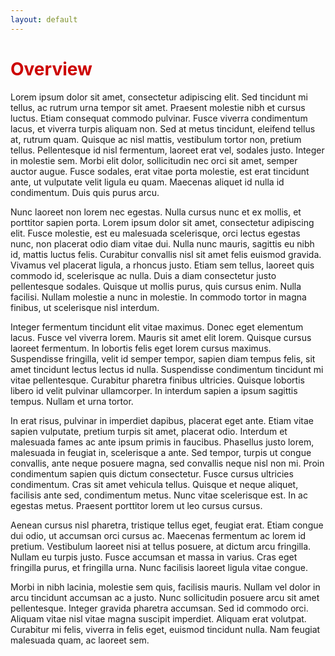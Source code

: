 ```yaml
---
layout: default
---
```


<h1 style="color: #cc0000;">Overview</h1>




Lorem ipsum dolor sit amet, consectetur adipiscing elit. Sed tincidunt mi tellus, ac rutrum urna tempor sit amet. Praesent molestie nibh et cursus luctus. Etiam consequat commodo pulvinar. Fusce viverra condimentum lacus, et viverra turpis aliquam non. Sed at metus tincidunt, eleifend tellus at, rutrum quam. Quisque ac nisl mattis, vestibulum tortor non, pretium tellus. Pellentesque id nisl fermentum, laoreet erat vel, sodales justo. Integer in molestie sem. Morbi elit dolor, sollicitudin nec orci sit amet, semper auctor augue. Fusce sodales, erat vitae porta molestie, est erat tincidunt ante, ut vulputate velit ligula eu quam. Maecenas aliquet id nulla id condimentum. Duis quis purus arcu.

Nunc laoreet non lorem nec egestas. Nulla cursus nunc et ex mollis, et porttitor sapien porta. Lorem ipsum dolor sit amet, consectetur adipiscing elit. Fusce molestie, est eu malesuada scelerisque, orci lectus egestas nunc, non placerat odio diam vitae dui. Nulla nunc mauris, sagittis eu nibh id, mattis luctus felis. Curabitur convallis nisl sit amet felis euismod gravida. Vivamus vel placerat ligula, a rhoncus justo. Etiam sem tellus, laoreet quis commodo id, scelerisque ac nulla. Duis a diam consectetur justo pellentesque sodales. Quisque ut mollis purus, quis cursus enim. Nulla facilisi. Nullam molestie a nunc in molestie. In commodo tortor in magna finibus, ut scelerisque nisl interdum.

Integer fermentum tincidunt elit vitae maximus. Donec eget elementum lacus. Fusce vel viverra lorem. Mauris sit amet elit lorem. Quisque cursus laoreet fermentum. In lobortis felis eget lorem cursus maximus. Suspendisse fringilla, velit id semper tempor, sapien diam tempus felis, sit amet tincidunt lectus lectus id nulla. Suspendisse condimentum tincidunt mi vitae pellentesque. Curabitur pharetra finibus ultricies. Quisque lobortis libero id velit pulvinar ullamcorper. In interdum sapien a ipsum sagittis tempus. Nullam et urna tortor.

In erat risus, pulvinar in imperdiet dapibus, placerat eget ante. Etiam vitae sapien vulputate, pretium turpis sit amet, placerat odio. Interdum et malesuada fames ac ante ipsum primis in faucibus. Phasellus justo lorem, malesuada in feugiat in, scelerisque a ante. Sed tempor, turpis ut congue convallis, ante neque posuere magna, sed convallis neque nisl non mi. Proin condimentum sapien quis dictum consectetur. Fusce cursus ultricies condimentum. Cras sit amet vehicula tellus. Quisque et neque aliquet, facilisis ante sed, condimentum metus. Nunc vitae scelerisque est. In ac egestas metus. Praesent porttitor lorem ut leo cursus cursus.

Aenean cursus nisl pharetra, tristique tellus eget, feugiat erat. Etiam congue dui odio, ut accumsan orci cursus ac. Maecenas fermentum ac lorem id pretium. Vestibulum laoreet nisi at tellus posuere, at dictum arcu fringilla. Nullam eu turpis justo. Fusce accumsan et massa in varius. Cras eget fringilla purus, et fringilla urna. Nunc facilisis laoreet ligula vitae congue.

Morbi in nibh lacinia, molestie sem quis, facilisis mauris. Nullam vel dolor in arcu tincidunt accumsan ac a justo. Nunc sollicitudin posuere arcu sit amet pellentesque. Integer gravida pharetra accumsan. Sed id commodo orci. Aliquam vitae nisl vitae magna suscipit imperdiet. Aliquam erat volutpat. Curabitur mi felis, viverra in felis eget, euismod tincidunt nulla. Nam feugiat malesuada quam, ac laoreet sem. 